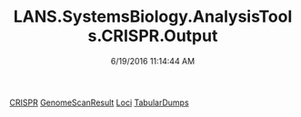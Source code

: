 ﻿---
title: LANS.SystemsBiology.AnalysisTools.CRISPR.Output
date: 6/19/2016 11:14:44 AM
---

[CRISPR](T-LANS.SystemsBiology.AnalysisTools.CRISPR.Output.CRISPR.html)
[GenomeScanResult](T-LANS.SystemsBiology.AnalysisTools.CRISPR.Output.GenomeScanResult.html)
[Loci](T-LANS.SystemsBiology.AnalysisTools.CRISPR.Output.Loci.html)
[TabularDumps](T-LANS.SystemsBiology.AnalysisTools.CRISPR.Output.TabularDumps.html)
